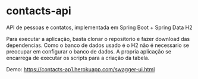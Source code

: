# contacts-api
API de pessoas e contatos, implementada em Spring Boot + Spring Data H2

Para executar a aplicação, basta clonar o repositorio e fazer download das dependencias. Como o banco de dados usado é o H2 não é necessario se preocupar em configurar o banco de dados. A propria aplicação se encarrega de executar os scripts para a criação da tabela.

Demo: https://contacts-ap1.herokuapp.com/swagger-ui.html
